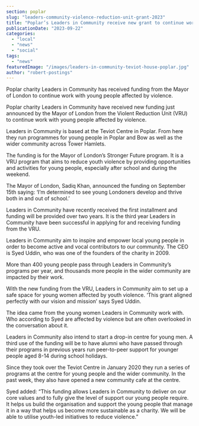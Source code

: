 ```yaml
---
section: poplar
slug: "leaders-community-violence-reduction-unit-grant-2023"
title: "Poplar’s Leaders in Community receive new grant to continue work with young people affected by violence"
publicationDate: "2023-09-22"
categories: 
  - "local"
  - "news"
  - "social"
tags: 
  - "news"
featuredImage: "/images/leaders-in-community-teviot-house-poplar.jpg"
author: "robert-postings"
---
```


Poplar charity Leaders in Community has received funding from the Mayor of London to continue work with young people affected by violence.

Poplar charity Leaders in Community have received new funding just announced by the Mayor of London from the Violent Reduction Unit (VRU) to continue work with young people affected by violence. 

Leaders in Community is based at the Teviot Centre in Poplar. From here they run programmes for young people in Poplar and Bow as well as the wider community across Tower Hamlets. 

The funding is for the Mayor of London’s Stronger Future program. It is a VRU program that aims to reduce youth violence by providing opportunities and activities for young people, especially after school and during the weekend. 

The Mayor of London, Sadiq Khan, announced the funding on September 15th saying: ‘I’m determined to see young Londoners develop and thrive both in and out of school.’ 

Leaders in Community have recently received the first installment and funding will be provided over two years. It is the third year Leaders in Community have been successful in applying for and receiving funding from the VRU. 

Leaders in Community aim to inspire and empower local young people in order to become active and vocal contributors to our community. The CEO is Syed Uddin, who was one of the founders of the charity in 2009. 

More than 400 young people pass through Leaders in Community’s programs per year, and thousands more people in the wider community are impacted by their work.

With the new funding from the VRU, Leaders in Community aim to set up a safe space for young women affected by youth violence. ‘This grant aligned perfectly with our vision and mission’ says Syed Uddin. 

The idea came from the young women Leaders in Community work with. Who according to Syed are affected by violence but are often overlooked in the conversation about it. 

Leaders in Community also intend to start a drop-in centre for young men. A third use of the funding will be to have alumni who have passed through their programs in previous years run peer-to-peer support for younger people aged 8-14 during school holidays.

Since they took over the Teviot Centre in January 2020 they run a series of programs at the centre for young people and the wider community. In the past week, they also have opened a new community cafe at the centre. 

Syed added: “This funding allows Leaders in Community to deliver on our core values and to fully give the level of support our young people require. It helps us build the organisation and support the young people that manage it in a way that helps us become more sustainable as a charity. We will be able to utilise youth-led initiatives to reduce violence.”
